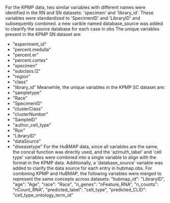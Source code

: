 For the KPMP data, two similar variables with different names were identified in the RN and SN datasets: 'specimen' and 'library_id'. These variables were standardized to 'SpecimenID' and 'LibraryID' and subsequently combined. 
a new varible named database_source was added to clearify the source database for each case in obs
The unique variables present in the KPMP SN dataset are:
- "experiment_id"
- "percent.medulla"
- "percent.er"
- "percent.cortex"
- "specimen"
- "subclass.l2"
- "region"
- "class"
- "library_id"
Meanwhile, the unique variables in the KPMP SC dataset are:
- "sampletype"
- "Race"
- "SpecimenID"
- "clusterClass"
- "clusterNumber"
- "SampleID"
- "author_cell_type"
- "Run"
- "LibraryID"
- "dataSource"
- "diseasetype"
For the HuBMAP data, since all variables are the same, the concat function was directly used, and the 'azimuth_label' and 'cell type' variables were combined into a single variable to align with the format in the KPMP data.
Additionally, a 'database_source' variable was added to clarify the data source for each entry in hubmap.obs. For combining KPMP and HuBMAP, the following variables were merged to represent the same concepts across datasets:
"hubmap_id": "LibraryID",
        "age": "Age",
        "race": "Race",
        "n_genes": "nFeature_RNA",
        "n_counts": "nCount_RNA",
        "predicted_label": "cell_type",
        "predicted_CLID": "cell_type_ontology_term_id"
